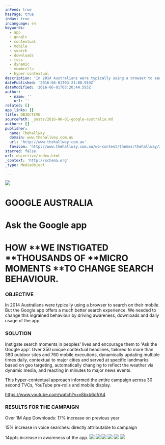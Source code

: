 ```yaml
---
inFeed: true
hasPage: true
inNav: true
inLanguage: en
keywords:
  - app
  - google
  - contextual
  - mobile
  - search
  - downloads
  - tvcs
  - dynamic
  - mumbrella
  - hyper-contextual
description: 'In 2014 Australians were typically using a browser to search on their mobile. But the Google app offers a much better search experience. We needed to change this ingrained behaviour by driving awareness, downloads and daily usage of the app.'
datePublished: '2016-06-01T03:21:08.910Z'
dateModified: '2016-06-01T03:20:44.555Z'
author:
  - name: ''
    url: ''
related: []
app_links: []
title: OBJECTIVE
sourcePath: _posts/2016-06-01-google-australia.md
authors: []
publisher:
  name: Thehallway
  domain: www.thehallway.com.au
  url: 'http://www.thehallway.com.au'
  favicon: 'http://www.thehallway.com.au/wp-content/themes/thehallway/images/favicon.ico'
starred: false
url: objective/index.html
_context: 'http://schema.org'
_type: MediaObject

---
```

![](https://the-grid-user-content.s3-us-west-2.amazonaws.com/f23d2495-b969-4513-83ae-b134155f676d.jpg)

# GOOGLE AUSTRALIA

# Ask the Google app

# HOW **WE INSTIGATED **THOUSANDS OF **MICRO MOMENTS **TO CHANGE SEARCH BEHAVIOUR.

### OBJECTIVE

In 2014 Australians were typically using a browser to search on their mobile. But the Google app offers a much better search experience. We needed to change this ingrained behaviour by driving awareness, downloads and daily usage of the app.

### SOLUTION

Instigate search moments in peoples' lives and encourage them to 'Ask the Google app'. Over 350 unique contextual headlines, tailored to more than 380 outdoor sites and 760 mobile executions, dynamically updating multiple times daily, contextual to major cities and served at specific landmarks based on geo targeting, automatically changing to reflect the weather via dynamic media, and reacting in minutes to major news events.

This hyper-contextual approach informed the entire campaign across 30 second TVCs, YouTube pre-rolls and mobile display.

https://www.youtube.com/watch?v=v8bxb6ofrA4

### RESULTS FOR THE CAMPAIGN

Over 1M App Downloads: 17% increase on previous year

15% increase in voice searches: directly attributable to campaign

14ppts increase in awareness of the app.
![](https://the-grid-user-content.s3-us-west-2.amazonaws.com/27fbfdcb-ac6b-4121-af8b-60180145a7c2.jpg)
![](https://the-grid-user-content.s3-us-west-2.amazonaws.com/fbf516c4-7d39-4d54-9a62-61a97e6b4c1a.jpg)
![](https://the-grid-user-content.s3-us-west-2.amazonaws.com/a1e37a9e-f54b-4847-b2b7-b8c3f83ab093.jpg)
![](https://the-grid-user-content.s3-us-west-2.amazonaws.com/f248d113-40ca-45a6-bb43-6583c5db2456.jpg)
![](https://the-grid-user-content.s3-us-west-2.amazonaws.com/7c8ab265-1ce3-4fe2-a37c-5f008fc77826.jpg)
![](https://the-grid-user-content.s3-us-west-2.amazonaws.com/def3cfed-2a78-4b93-b715-65ee7c01311f.jpg)